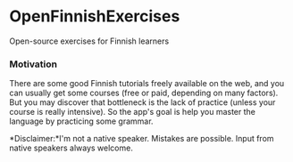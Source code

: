 # OpenFinnishExercises
Open-source exercises for Finnish learners

### Motivation
There are some good Finnish tutorials freely available on the web, and you can usually get some courses (free or paid, depending on many factors).
But you may discover that bottleneck is the lack of practice (unless your course is really intensive). So the app's goal is help you master
the language by practicing some grammar.

*Disclaimer:*I'm not a native speaker. Mistakes are possible. Input from native speakers always welcome.
